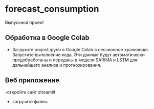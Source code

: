 # forecast_consumption
Выпускной проект
## Обработка в Google Colab
- Загрузите project.ipynb в Google Colab в сессионное хранилище. Запустите выполнение кода, Эти данные будут автоматически 
предобработаны и переданы в модели SARIMA и LSTM для дальнейшего анализа и прогнозирования.
## Веб приложение
-откройте сайт streamlit
- загрузите файлы 
